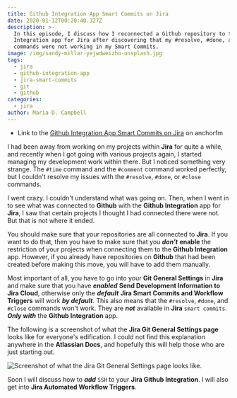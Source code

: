 ```yaml
---
title: Github Integration App Smart Commits on Jira
date: 2020-01-12T00:20:40.327Z
description: >-
  In this episode, I discuss how I reconnected a Github repository to the Github
  Integration app for Jira after discovering that my #resolve, #done, and #close
  commands were not working in my Smart Commits.
image: /img/sandy-millar-yejwdweizho-unsplash.jpg
tags:
  - jira
  - github-integration-app
  - jira-smart-commits
  - git
  - github
categories:
  - jira
author: Maria D. Campbell
---
```

* Link to the [Github Integration App Smart Commits on Jira](https://anchor.fm/maria-campbell/episodes/Github-Integration-App-Smart-Commits-on-Jira-ea4f2m) on anchorfm

I had been away from working on my projects within **Jira** for quite a while, and recently when I got going with various projects again, I started managing my development work within there. But I noticed something very strange. The `#time` command and the `#comment` command worked perfectly, but I couldn't resolve my issues with the `#resolve`, `#done`, or `#close` commands.

I went crazy. I couldn't understand what was going on. Then, when I went in to see what was connected to **Github** with the **Github Integration** app for **Jira**, I saw that certain projects I thought I had connected there were not. But that is not where it ended.

You should make sure that your repositories are all connected to **Jira**. If you want to do that, then you have to make sure that you _**don't**_ **enable** the restriction of your projects when connecting them to the **Github Integration** app. However, if you already have repositories on **Github** that had been created before making this move, you will have to add them manually.

Most important of all, you have to go into your **Git General Settings** in **Jira** and make sure that you have _**enabled**_ **Send Development Information to Jira Cloud**, otherwise only the _**default**_ **Jira Smart Commits and Workflow Triggers** will work _**by default**_. This also means that the `#resolve`, `#done`, and `#close` commands won't work. They are _**not**_ available in **Jira** `smart commits`. _**Only with**_ the **Github Integration** app.

The following is a screenshot of what the **Jira Git General Settings page** looks like for everyone's edification. I could not find this explanation anywhere in the **Atlassian Docs**, and hopefully this will help those who are just starting out.

![Screenshot of what the Jira Git General Settings page looks like.](/img/fireshot-capture-017-general-settings-jira-interglobalmedia.atlassian.net.png "Jira Git General Settings Page")

Soon I will discuss how to _**add**_ `SSH` to your **Jira Github Integration**. I will also get into **Jira Automated Workflow Triggers**.
